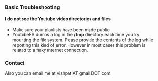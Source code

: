 ### Basic Troubleshooting ###

#### I do not see the Youtube video directories and files ####
  * Make sure your playlists have been made public
  * YoutubeFS dumps a log in the **/tmp** directory each time you try mounting the file system. Please provide the contents of the log while reporting this kind of error. However in most cases this problem is related to a flaky internet connection.

### Contact ###
Also you can email me at vishpat AT gmail DOT com